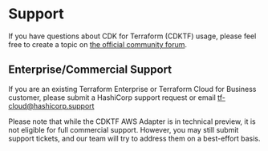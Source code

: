 # Support

If you have questions about CDK for Terraform (CDKTF) usage, please feel free to create a topic on [the official community forum](https://discuss.hashicorp.com/c/terraform-core/cdk-for-terraform/).

## Enterprise/Commercial Support

If you are an existing Terraform Enterprise or Terraform Cloud for Business customer, please submit a HashiCorp support request or email tf-cloud@hashicorp.support

Please note that while the CDKTF AWS Adapter is in technical preview, it is not eligible for full commercial support. However, you may still submit support tickets, and our team will try to address them on a best-effort basis.
